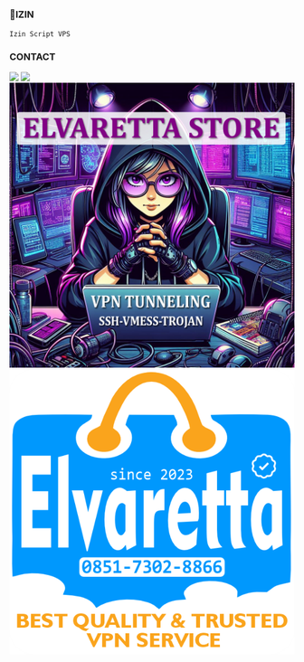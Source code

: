 ### 🔑IZIN
<pre><code>Izin Script VPS</code></pre>

### CONTACT
<a href="https://t.me/budi_spielberg" target=”_blank”><img src="https://img.shields.io/static/v1?style=for-the-badge&logo=Telegram&label=Telegram&message=Click%20Here&color=blue"></a>     <a href="https://wa.me/6285173028866" target=”_blank”><img src="https://img.shields.io/static/v1?style=for-the-badge&logo=Whatsapp&label=Whatsapp&message=Click%20Here&color=green"></a><br>
![Elvaretta Store](https://raw.githubusercontent.com/elvaretta-store/izinsc/main/Elvaretta%20Store%201.jpg)
![Elvaretta Store](https://raw.githubusercontent.com/elvaretta-store/izinsc/main/Elvaretta%20Store%202.png)
